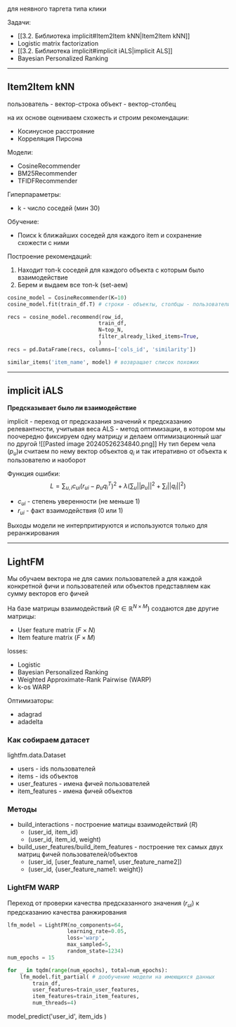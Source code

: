 для неявного таргета типа клики

Задачи:
- [[3.2. Библиотека implicit#Item2Item kNN|Item2Item kNN]]
- Logistic matrix factorization
- [[3.2. Библиотека implicit#implicit iALS|implicit ALS]]
- Bayesian Personalized Ranking

----

## Item2Item kNN
пользователь - вектор-строка 
объект - вектор-столбец

на их основе оцениваем схожесть и строим рекомендации:
- Косинусное расстрояние 
- Корреляция Пирсона

Модели:
- CosineRecommender
- BM25Recommender
- TFIDFRecommender

Гиперпараметры:
- k - число соседей (мин 30)

Обучение:
- Поиск k ближайших соседей для каждого item и сохранение схожести с ними

Построение рекомендаций:
1. Находит топ-k соседей для каждого объекта с которым было взаимодействие 
2. Берем и выдаем все топ-k (set-аем)

```python
cosine_model = CosineRecommender(K=10)
cosine_model.fit(train_df.T) # строки - объекты, столбцы - пользователи

recs = cosine_model.recommend(row_id,
							 train_df,
							 N=top_N, 
							 filter_already_liked_items=True,
							 )
recs = pd.DataFrame(recs, columns=['cols_id', 'similarity'])

similar_items('item_name', model) # возвращает список похожих
```

---

## implicit iALS
__Предсказывает было ли взаимодействие__


implicit - переход от предсказания значений к предсказанию релевантности, учитывая веса 
ALS - метод оптимизации, в котором мы поочередно фиксируем одну матрицу и делаем оптимизационный шаг по другой
![[Pasted image 20240526234840.png]]
Ну тип берем чела ($p_u$)и считаем по нему вектор объектов $q_i$ и так итеративно от объекта к пользователю и наоборот 

Функция ошибки: $$L = \sum_{u,i}c_{ui}(r_{ui}-p_uq^T_i)^2+\lambda(\sum_u||p_u||^2 + \sum_i||q_i||^2)$$
- $c_{ui}$ - степень уверенности (не меньше 1)
- $r_{ui}$ - факт взаимодействия (0 или 1)


Выходы модели не интерпритируются и используются только для реранжирования


---

## LightFM
Мы обучаем вектора не для самих пользователей а для каждой конкретной фичи и пользователей или объектов представляем как сумму векторов его фичей

На базе матрицы взаимодействий $(R \in \mathbb{R}^{N\times M})$ создаются две другие матрицы:
- User feature matrix $(F \times N)$
- Item feature matrix $(F \times M)$


losses:
- Logistic
- Bayesian Personalized Ranking
- Weighted Approximate-Rank Pairwise (WARP)
- k-os WARP

Оптимизаторы:
- adagrad
- adadelta


### Как собираем датасет
lightfm.data.Dataset
- users - ids пользователей
- items - ids объектов
- user_features - имена фичей пользователей
- item_features - имена фичей объектов

### Методы 
- build_interactions - построение матицы взаимодействий ($R$)
	- (user_id, item_id)
	- (user_id, item_id, weight)
- build_user_features/build_item_features - построение тех самых двух матриц фичей пользователей/объектов 
	- (user_id, \[user_feature_name1, user_feature_name2\])
	- (user_id, {user_feature_name1: weight})

### LightFM WARP

Переход от проверки качества предсказанного значения ($r_{ui}$) к предсказанию качества ранжирования

```python
lfm_model = LightFM(no_components=64,
				   learning_rate=0.05,
				   loss='warp',
				   max_sampled=5,
				   random_state=1234)
num_epochs = 15

for _ in tqdm(range(num_epochs), total=num_epochs):
	lfm_model.fit_partial( # дообучение модели на имеющихся данных
		train_df,
		user_features=train_user_features,
		item_features=train_item_features,
		num_threads=4)
```

model_predict('user_id', item_ids )